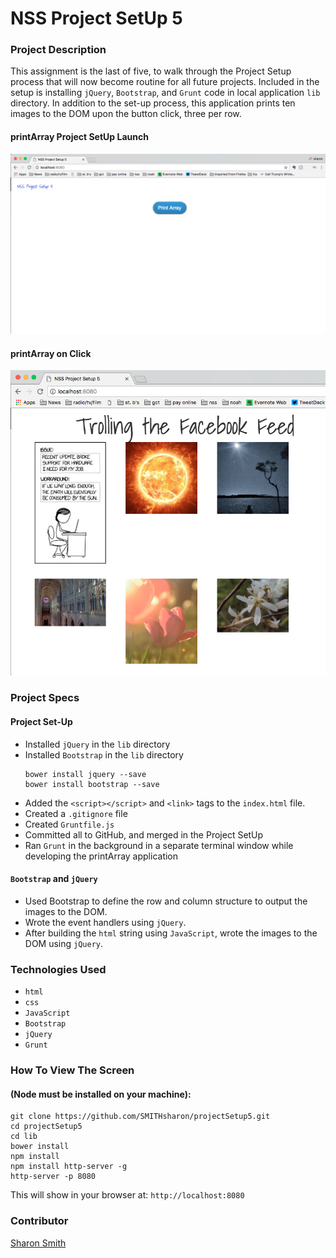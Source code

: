 # NSS Project SetUp 5

### Project Description 
This assignment is the last of five, to walk through the Project Setup process that will now become routine for all future projects. Included in the setup is installing `jQuery`, `Bootstrap`, and `Grunt` code in local application `lib` directory. In addition to the set-up process, this application prints ten images to the DOM upon the button click, three per row. 


#### printArray Project SetUp Launch
![printArray Project SetUp Launch](https://raw.githubusercontent.com/SMITHsharon/projectSetup5/screens/screens/printArray%20on%20Launch.png)


#### printArray on Click
![printArray on Click](https://raw.githubusercontent.com/SMITHsharon/projectSetup5/screens/screens/printArray%20on%20Click.png)


### Project Specs
#### Project Set-Up
- Installed `jQuery` in the `lib` directory
- Installed `Bootstrap` in the `lib` directory
	```
	bower install jquery --save
	bower install bootstrap --save
	```
- Added the `<script></script>` and `<link>` tags to the `index.html` file.
- Created a `.gitignore` file
- Created `Gruntfile.js`
- Committed all to GitHub, and merged in the Project SetUp
- Ran `Grunt` in the background in a separate terminal window while developing the printArray application

#### `Bootstrap` and `jQuery`
- Used Bootstrap to define the row and column structure to output the images to the DOM. 
- Wrote the event handlers using `jQuery`. 
- After building the `html` string using `JavaScript`, wrote the images to the DOM using `jQuery`. 


### Technologies Used
- `html`
- `css`
- `JavaScript`
- `Bootstrap`
- `jQuery` 
- `Grunt`


### How To View The Screen 
#### (Node must be installed on your machine):
```
git clone https://github.com/SMITHsharon/projectSetup5.git
cd projectSetup5
cd lib
bower install
npm install
npm install http-server -g
http-server -p 8080
```

This will show in your browser at: `http://localhost:8080`

### Contributor
[Sharon Smith](https://github.com/SMITHsharon)
